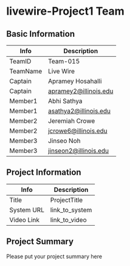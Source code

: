 # livewire-Project1 Team

## Basic Information

|   Info      |        Description     |
| ----------- | ---------------------- |
| TeamID      |         Team-015       |
| TeamName    |        Live Wire      |
| Captain     |   Apramey Hosahalli   |
| Captain     |      apramey2@illinois.edu     |
| Member1     |   Abhi Sathya   |
| Member1     |      asathya2@illinois.edu     |
| Member2     |   Jeremiah Crowe   |
| Member2     |      jcrowe6@illinois.edu     |
| Member3     |   Jinseo Noh   |
| Member3     |      jinseon2@illinois.edu     |

## Project Information

|   Info      |        Description     |
| ----------- | ---------------------- |
|  Title      |       ProjectTitle     |
| System URL  |      link_to_system    |
| Video Link  |      link_to_video     |

## Project Summary
Please put your project summary here
